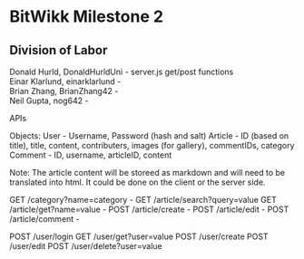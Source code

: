 <h1>BitWikk Milestone 2</h1>

<h2>Division of Labor</h2>
Donald Hurld, DonaldHurldUni - server.js get/post functions<br>
Einar Klarlund, einarklarlund - <br>
Brian Zhang, BrianZhang42 - <br>
Neil Gupta, nog642 - <br>

APIs

Objects:
User - Username, Password (hash and salt)
Article - ID (based on title), title, content, contributers, images (for gallery), commentIDs, category
Comment - ID, username, articleID, content

Note: The article content will be storeed as markdown and will need to be translated into html. It could be done on the client or the server side.

GET  /category?name=category -
GET  /article/search?query=value
GET  /article/get?name=value -
POST /article/create -
POST /article/edit -
POST /article/comment -

POST /user/login
GET  /user/get?user=value
POST /user/create
POST /user/edit
POST /user/delete?user=value
